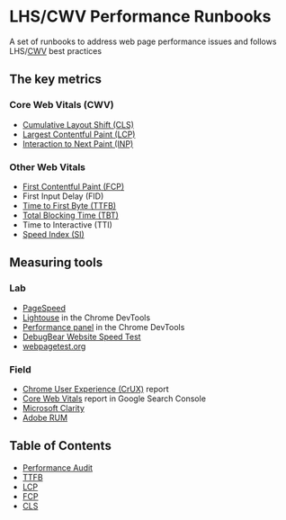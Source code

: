 # LHS/CWV Performance Runbooks

A set of runbooks to address web page performance issues and follows LHS/[CWV](https://web.dev/articles/vitals) best practices

## The key metrics

### Core Web Vitals (CWV)

- [Cumulative Layout Shift (CLS)](./cls.md)
- [Largest Contentful Paint (LCP)](./lcp.md)
- [Interaction to Next Paint (INP)](./inp.md)

### Other Web Vitals

- [First Contentful Paint (FCP)](./fcp.md)
- First Input Delay (FID)
- [Time to First Byte (TTFB)](./ttfb.md)
- [Total Blocking Time (TBT)](./tbt.md)
- Time to Interactive (TTI)
- [Speed Index (SI)](./si.md)


## Measuring tools

### Lab
- [PageSpeed](https://pagespeed.web.dev/)
- [Lightouse](https://developer.chrome.com/docs/lighthouse/overview#devtools) in the Chrome DevTools
- [Performance panel](https://developer.chrome.com/docs/devtools/performance/overview) in the Chrome DevTools
- [DebugBear Website Speed Test](https://www.debugbear.com/test/website-speed)
- [webpagetest.org]()

### Field
- [Chrome User Experience (CrUX)](https://developer.chrome.com/docs/crux/dashboard) report
- [Core Web Vitals](https://www.debugbear.com/blog/search-console-core-web-vitals) report in Google Search Console
- [Microsoft Clarity](https://learn.microsoft.com/en-us/clarity/insights/performance-widget)
- [Adobe RUM](https://www.aem.live/docs/rum)

## Table of Contents

- [Performance Audit](./performance-audit.md)
- [TTFB](./ttfb.md)
- [LCP](./lcp.md)
- [FCP](./fcp.md)
- [CLS](./cls.md)